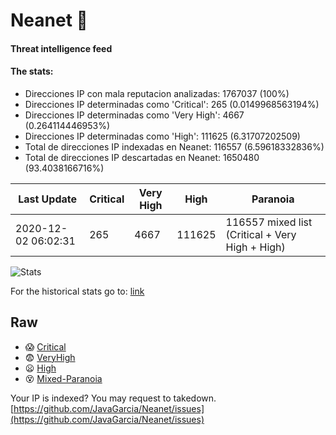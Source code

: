 # Neanet :hocho:
#### Threat intelligence feed
#### The stats:

- Direcciones IP con mala reputacion analizadas: 1767037 (100%)
- Direcciones IP determinadas como 'Critical':  265 (0.0149968563194%)
- Direcciones IP determinadas como 'Very High':  4667 (0.264114446953%)
- Direcciones IP determinadas como 'High':  111625 (6.31707202509)
- Total de direcciones IP indexadas en Neanet:  116557 (6.59618332836%)
- Total de direcciones IP descartadas en Neanet:  1650480 (93.4038166716%)

| Last Update | Critical | Very High | High | Paranoia |
| --- | --- | --- | --- | --- |
| 2020-12-02 06:02:31 | 265 | 4667 | 111625 | 116557 mixed list (Critical + Very High + High)|

![Stats](https://docs.google.com/spreadsheets/d/e/2PACX-1vSnaNMIXVabIpDJjufMlzH7poXnshF3mgd8Is1g9ytUEzVsP5my4Trn8f-xkoLLQ38xpL3HtmUexLo6/pubchart?oid=501124687&format=image)

For the historical stats go to: [link](/stats.csv)
## Raw
- :scream: [Critical](https://raw.githubusercontent.com/JavaGarcia/Neanet/master/blacklists/neanet_critical.txt)
- :fearful: [VeryHigh](https://raw.githubusercontent.com/JavaGarcia/Neanet/master/blacklists/neanet_veryHigh.txtt)
- :frowning: [High](https://raw.githubusercontent.com/JavaGarcia/Neanet/master/blacklists/neanet_high.txt)
- :dizzy_face: [Mixed-Paranoia](https://raw.githubusercontent.com/JavaGarcia/Neanet/master/blacklists/neanet_all.txt)


Your IP is indexed? You may request to takedown. [https://github.com/JavaGarcia/Neanet/issues](https://github.com/JavaGarcia/Neanet/issues)








































































































































































































































































































































































































































































































































































































































































































































































































































































































































































































































































































































































































































































































































































































































































































































































































































































































































































































































































































































































































































































































































































































































































































































































































































































































































































































































